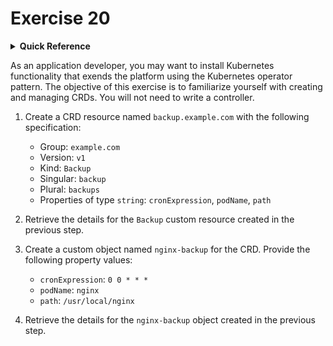 # Exercise 20

<details>
<summary><b>Quick Reference</b></summary>
<p>

* Namespace: `default`<br>
* Documentation: [Custom Resources](https://kubernetes.io/docs/concepts/extend-kubernetes/api-extension/custom-resources/)

</p>
</details>

As an application developer, you may want to install Kubernetes functionality that exends the platform using the Kubernetes operator pattern. The objective of this exercise is to familiarize yourself with creating and managing CRDs. You will not need to write a controller.


1. Create a CRD resource named `backup.example.com` with the following specification:

    - Group: `example.com`
    - Version: `v1`
    - Kind: `Backup`
    - Singular: `backup`
    - Plural: `backups`
    - Properties of type `string`: `cronExpression`, `podName`, `path`

2. Retrieve the details for the `Backup` custom resource created in the previous step.

3. Create a custom object named `nginx-backup` for the CRD. Provide the following property values:

    - `cronExpression`: `0 0 * * *`
    - `podName`: `nginx`
    - `path`: `/usr/local/nginx`

4. Retrieve the details for the `nginx-backup` object created in the previous step.